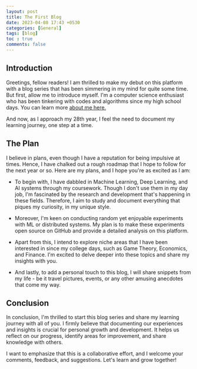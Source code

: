 ```yaml
---
layout: post
title: The First Blog
date: 2023-04-08 17:43 +0530
categories: [General]
tags: [blog]
toc : true
comments: false
---
```



## Introduction

Greetings, fellow readers! I am thrilled to make my debut on this platform with a blog series that has been simmering in my mind for quite some time. But first, allow me to introduce myself. I'm a computer science enthusiast who has been tinkering with codes and algorithms since my high school days. You can learn more [about me here.](/about)

And now, as I approach my 28th year, I feel the need to document my learning journey, one step at a time.

## The Plan

I believe in plans, even though I have a reputation for being impulsive at times. Hence, I have chalked out a rough roadmap that I hope to follow for the next year or so. Here are my plans, and I hope you're as excited as I am:

* To begin with, I have dabbled in Machine Learning, Deep Learning, and AI systems through my coursework. Though I don't use them in my day job, I'm fascinated by the research and development that's happening in these fields. Therefore, I aim to study and document everything that piques my curiosity, in my unique style.

* Moreover, I'm keen on conducting random yet enjoyable experiments with ML or distributed systems. My plan is to make these experiments open source on GitHub and provide a detailed analysis on this platform.

* Apart from this, I intend to explore niche areas that I have been interested in since my college days, such as Game Theory, Economics, and Finance. I'm excited to delve deeper into these topics and share my insights with you.

* And lastly, to add a personal touch to this blog, I will share snippets from my life - be it travel pictures, events, or any other amusing anecdotes that come my way.

## Conclusion

In conclusion, I'm thrilled to start this blog series and share my learning journey with all of you. I firmly believe that documenting our experiences and insights is crucial for personal growth and development. It helps us reflect on our progress, identify areas for improvement, and share knowledge with others.

I want to emphasize that this is a collaborative effort, and I welcome your comments, feedback, and suggestions. Let's learn and grow together!